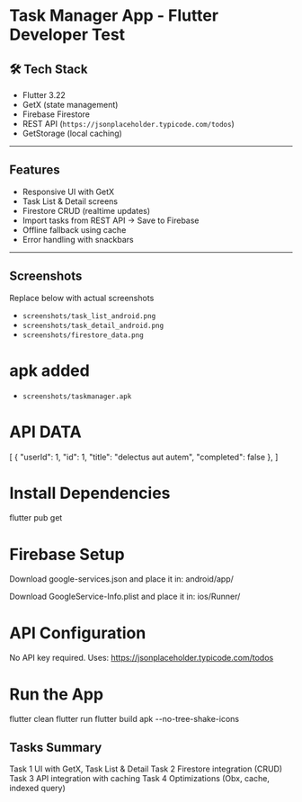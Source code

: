 # Task Manager App - Flutter Developer Test


## 🛠 Tech Stack

- Flutter 3.22
- GetX (state management)
- Firebase Firestore
- REST API (`https://jsonplaceholder.typicode.com/todos`)
- GetStorage (local caching)

---

##  Features

- Responsive UI with GetX
- Task List & Detail screens
- Firestore CRUD (realtime updates)
- Import tasks from REST API → Save to Firebase
- Offline fallback using cache
- Error handling with snackbars

---

##  Screenshots

 Replace below with actual screenshots  
- `screenshots/task_list_android.png`  
- `screenshots/task_detail_android.png`  
- `screenshots/firestore_data.png`  

# apk added
- `screenshots/taskmanager.apk` 

# API DATA
[
  {
    "userId": 1,
    "id": 1,
    "title": "delectus aut autem",
    "completed": false
  },
  ]

# Install Dependencies
flutter pub get

# Firebase Setup

Download google-services.json and place it in:
android/app/

Download GoogleService-Info.plist and place it in:
ios/Runner/

# API Configuration
No API key required. Uses:
https://jsonplaceholder.typicode.com/todos

# Run the App
flutter clean
flutter run
flutter build apk --no-tree-shake-icons


##  Tasks Summary


 Task 1 UI with GetX, Task List & Detail 
 Task 2  Firestore integration (CRUD) 
 Task 3  API integration with caching 
 Task 4  Optimizations (Obx, cache, indexed query) 

